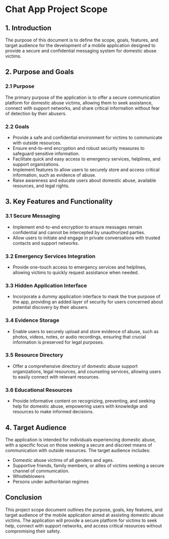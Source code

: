 # **Chat App Project Scope**

## 1. **Introduction**

The purpose of this document is to define the scope, goals, features, and target audience for the development of a mobile application designed to provide a secure and confidential messaging system for domestic abuse victims.

## 2. **Purpose and Goals**

### 2.1 Purpose

The primary purpose of the application is to offer a secure communication platform for domestic abuse victims, allowing them to seek assistance, connect with support networks, and share critical information without fear of detection by their abusers.

### 2.2 Goals

- Provide a safe and confidential environment for victims to communicate with outside resources.
- Ensure end-to-end encryption and robust security measures to safeguard sensitive information.
- Facilitate quick and easy access to emergency services, helplines, and support organizations.
- Implement features to allow users to securely store and access critical information, such as evidence of abuse.
- Raise awareness and educate users about domestic abuse, available resources, and legal rights.

## 3. **Key Features and Functionality**

### 3.1 Secure Messaging

- Implement end-to-end encryption to ensure messages remain confidential and cannot be intercepted by unauthorized parties.
- Allow users to initiate and engage in private conversations with trusted contacts and support networks.

### 3.2 Emergency Services Integration

- Provide one-touch access to emergency services and helplines, allowing victims to quickly request assistance when needed.

### 3.3 Hidden Application Interface

- Incorporate a dummy application interface to mask the true purpose of the app, providing an added layer of security for users concerned about potential discovery by their abusers.

### 3.4 Evidence Storage

- Enable users to securely upload and store evidence of abuse, such as photos, videos, notes, or audio recordings, ensuring that crucial information is preserved for legal purposes.

### 3.5 Resource Directory

- Offer a comprehensive directory of domestic abuse support organizations, legal resources, and counseling services, allowing users to easily connect with relevant resources.

### 3.6 Educational Resources

- Provide informative content on recognizing, preventing, and seeking help for domestic abuse, empowering users with knowledge and resources to make informed decisions.

## 4. **Target Audience**

The application is intended for individuals experiencing domestic abuse, with a specific focus on those seeking a secure and discreet means of communication with outside resources. The target audience includes:

- Domestic abuse victims of all genders and ages.
- Supportive friends, family members, or allies of victims seeking a secure channel of communication.
- Whistleblowers
- Persons under authoritarian regimes

## **Conclusion**

This project scope document outlines the purpose, goals, key features, and target audience of the mobile application aimed at assisting domestic abuse victims. The application will provide a secure platform for victims to seek help, connect with support networks, and access critical resources without compromising their safety.
